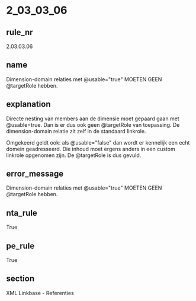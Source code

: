 # 2_03_03_06

## rule_nr
2.03.03.06

## name
Dimension-domain relaties met @usable="true" MOETEN GEEN @targetRole hebben.

## explanation
Directe nesting van members aan de dimensie moet gepaard gaan met @usable=true. Dan is er dus ook geen @targetRole van toepassing. De dimension-domain relatie zit zelf in de standaard linkrole.

Omgekeerd geldt ook: als @usable="false" dan wordt er kennelijk een echt domein geadresseerd. Die inhoud moet ergens anders in een custom linkrole opgenomen zijn. De @targetRole is dus gevuld.

## error_message
Dimension-domain relaties met @usable=&quot;true&quot; MOETEN GEEN @targetRole hebben.

## nta_rule
True

## pe_rule
True

## section
XML Linkbase - Referenties


